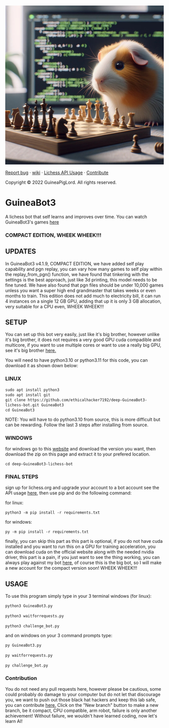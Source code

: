 ![GuineaBot4](/730b2f04-e42c-450f-90c2-51ea20b5b272.jpg)

  [Report bug][issue-link]
  · [wiki][wiki-link]
  · [Lichess API Usage][API-link]
  · [Contribute][contribution-link]

  Copyright © 2022 GuineaPigLord. All rights reserved.
  
# GuineaBot3

A lichess bot that self learns and improves over time. You can watch GuineaBot3's games <a href="https://lichess.org/@/GuineaBot3/tv">here</a>

### COMPACT EDITION, WHEEK WHEEK!!! ###

## UPDATES ##
In GuineaBot3 v4.1.9, COMPACT EDITION, we have added self play capability and pgn replay, you can vary how many games to self play within the replay_from_pgn() function, we have found that tinkering with the settings is the best approach, just like 3d printing, this model needs to be fine tuned. We have also found that pgn files should be under 10,000 games unless you want a super high end grandmaster that takes weeks or even months to train. This edition does not add much to electricity bill, it can run 4 instances on a single 12 GB GPU, adding that up it is only 3 GB allocation, very suitable for a CPU even, WHEEK WHEEK!!!

## SETUP ##

You can set up this bot very easily, just like it's big brother, however unlike it's big brother, it does not requires a very good GPU cuda compadible and multicore, if you want to use multiple cores or want to use a really big GPU, see it's big brother [here.](https://github.com/ethicalhacker7192/deep-GuineaBot3-lichess-bot)

You will need to have python3.10 or python3.11 for this code, you can download it as shown down below:

### LINUX ###

    sudo apt install python3
    sudo apt install git
    git clone https://github.com/ethicalhacker7192/deep-GuineaBot3-lichess-bot.git GuineaBot3
    cd GuineaBot3

NOTE: You will have to do python3.10 from source, this is more difficult but can be rewarding. Follow the last 3 steps after installing from source.

### WINDOWS ###
for windows go to this <a href="https://python.org">website</a> and download the version you want, then download the zip on this page and extract it to your prefered location.

    cd deep-GuineaBot3-lichess-bot


### FINAL STEPS ###

sign up for lichess.org and upgrade your account to a bot account see the API usage [here][API-link], then use pip and do the following command:

for linux:

    python3 -m pip install -r requirements.txt

for windows:

    py -m pip install -r requirements.txt

finally, you can skip this part as this part is optional, if you do not have cuda installed and you want to run this on a GPU for training acceleration, you can download cuda on the official website along with the needed nvidia driver, this part is a pain, if you just want to see the thing working, you can always play against my bot <a href="https://lichess.org/@/GuineaBot3">here</a>, of course this is the big bot, so I will make a new account for the compact version soon! WHEEK WHEEK!!!

## USAGE ##

To use this program simply type in your 3 terminal windows (for linux):

    python3 GuineaBot3.py

    python3 waitforrequests.py

    python3 challenge_bot.py

and on windows on your 3 command prompts type:

    py GuineaBot3.py

    py waitforrequests.py

    py challenge_bot.py
### Contribution ###

You do not need any pull requests here, however please be cautious, some could probably do damage to your computer but do not let that discourage you, we want to push out those black hat hackers and keep this lab safe, you can contribute [here.][contribution-link] Click on the "New branch" button to make a new branch, be it compact, CPU compatible, arm robot, failure is only another achievement! Without failure, we wouldn't have learned coding, now let's learn AI!

[issue-link]: https://github.com/ethicalhacker7192/deep-GuineaBot3-lichess-bot/issues/new
[wiki-link]: https://github.com/ethicalhacker7192/deep-GuineaBot3-lichess-bot/wiki
[API-link]: https://lichess.org/api#tag/Bot
[contribution-link]: https://github.com/ethicalhacker7192/deep-GuineaBot3-lichess-bot/branches
